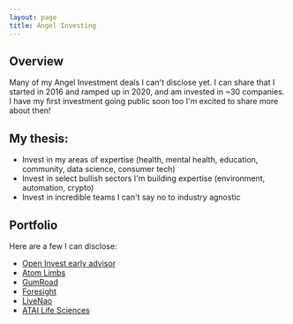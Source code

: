 ```yaml
---
layout: page
title: Angel Investing
---
```


## Overview
Many of my Angel Investment deals I can't disclose yet. I can share
that I started in 2016 and ramped up in 2020, and am invested in ~30
companies. I have my first investment going public soon too I'm excited
to share more about then!

## My thesis:
<ul>
 <li>Invest in my areas of expertise (health, mental health, education, 
community, data science, consumer tech)</li>
<li>Invest in select bullish sectors I'm building expertise (environment, automation, crypto) </li>
 <li>Invest in incredible teams I can't say no to industry agnostic</li>
</ul>

## Portfolio 

Here are a few I can disclose:

<ul>
  <li><a href="https://www.openinvest.com/">Open Invest early advisor</a></li>
  <li><a href="https://atomlimbs.com/">Atom Limbs</a></li>
  <li><a href="https://gumroad.com/">GumRoad</a></li>
  <li><a href="https://www.foresightmentalhealth.com/">Foresight</a></li>
  <li><a href="https://livnao.com/">LiveNao</a></li>
  <li><a href="https://www.atai.life/">ATAI Life Sciences</a></li>
</ul>
